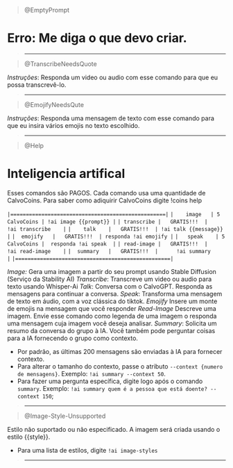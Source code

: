 > @EmptyPrompt

# Erro: Me diga o que devo criar.

> ---

> @TranscribeNeedsQuote

_*Instruções*_: Responda um video ou audio com esse comando para que eu possa transcrevê-lo.

> ---

> @EmojifyNeedsQute

_*Instruções*_: Responda uma mensagem de texto com esse comando para que eu insira vários emojis no texto escolhido.

> ---

> @Help

# Inteligencia artifical

Esses comandos são PAGOS. Cada comando usa uma quantidade de CalvoCoins. Para saber como adiquirir CalvoCoins digite !coins help
<br>

`|==================================================|`
`|    image   | 5 CalvoCoins | !ai image {{prompt}} |`
`| transcribe |   GRATIS!!!  |    !ai transcribe    |`
`|    talk    |   GRATIS!!!  | !ai talk {{message}} |`
`|  emojify   |   GRATIS!!!  | responda !ai emojify |`
`|   speak    | 5 CalvoCoins |  responda !ai speak  |`
`| read-image |   GRATIS!!!  |    !ai read-image    |`
`|  summary   |   GRATIS!!!  |      !ai summary     |`
`|==================================================|`
<br>

_*Image:*_ Gera uma imagem a partir do seu prompt usando Stable Diffusion (Serviço da Stability AI)
_*Transcribe*_: Transcreve um video ou audio para texto usando Whisper-Ai
_*Talk*_: Conversa com o CalvoGPT. Responda as mensagens para continuar a conversa.
_*Speak*_: Transforma uma mensagem de texto em áudio, com a voz clássica do tiktok.
_*Emojify*_ Insere um monte de emojis na mensagem que você responder
_*Read-Image*_ Descreve uma imagem. Envie esse comando como legenda de uma imagem o responda uma mensagem cuja imagem você deseja analisar.
_*Summary*_: Solicita um resumo da conversa do grupo à IA. Você também pode perguntar coisas para a IA fornecendo o grupo como contexto.

- Por padrão, as últimas 200 mensagens são enviadas à IA para fornecer contexto.
- Para alterar o tamanho do contexto, passe o atributo `--context {numero de mensagens}`. Exemplo: `!ai summary --context 50`.
- Para fazer uma pergunta específica, digite logo após o comando `summary`. Exemplo: `!ai summary quem é a pessoa que está doente? --context 150`;

> ---

> @Image-Style-Unsupported

Estilo não suportado ou não especificado. A imagem será criada usando o estilo {{style}}.

- Para uma lista de estilos, digite `!ai image-styles`

> ---
